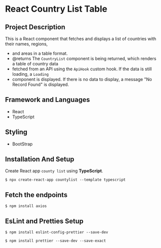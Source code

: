 # React Country List Table 
## Project Description
 This is a React component that fetches and displays a list of countries with their names, regions,
 * and areas in a table format.
 * @returns The `CountryList` component is being returned, which renders a table of country data
 * fetched from an API using the `ApiHook` custom hook. If the data is still loading, a `Loading`
 * component is displayed. If there is no data to display, a message "No Record Found" is displayed.
   
## Framework and Languages 
- React
- TypeScript
## Styling  
- BootStrap
  

## Installation And Setup  
Create React app `county list`  using **TypeScript**.

`$ npx create-react-app countylist --template typescript`

## Fetch the endpoints
`$ npm install axios`
## EsLint and Pretties Setup
`$ npm install eslint-config-prettier --save-dev`

`$ npm install prettier --save-dev --save-exact`
